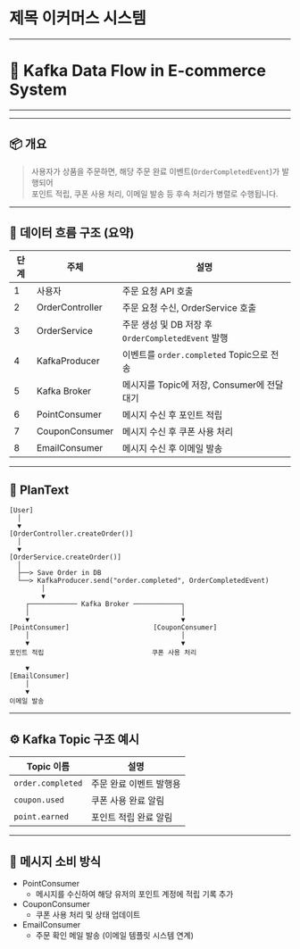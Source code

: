 # 제목 이커머스 시스템

-----------------------------------------------------------------


# 🔄 Kafka Data Flow in E-commerce System



-----------------------------------------------------------------



---
## 📦 개요
> 사용자가 상품을 주문하면, 해당 주문 완료 이벤트(`OrderCompletedEvent`)가 발행되어  
> 포인트 적립, 쿠폰 사용 처리, 이메일 발송 등 후속 처리가 병렬로 수행됩니다.



---



## 🧩 데이터 흐름 구조 (요약)

| 단계 | 주체 | 설명 |
|------|------|------|
| 1 | 사용자 | 주문 요청 API 호출 |
| 2 | OrderController | 주문 요청 수신, OrderService 호출 |
| 3 | OrderService | 주문 생성 및 DB 저장 후 `OrderCompletedEvent` 발행 |
| 4 | KafkaProducer | 이벤트를 `order.completed` Topic으로 전송 |
| 5 | Kafka Broker | 메시지를 Topic에 저장, Consumer에 전달 대기 |
| 6 | PointConsumer | 메시지 수신 후 포인트 적립 |
| 7 | CouponConsumer | 메시지 수신 후 쿠폰 사용 처리 |
| 8 | EmailConsumer | 메시지 수신 후 이메일 발송 |



---




## 🧩 PlanText

```plaintext
[User]
  │
  ▼
[OrderController.createOrder()]
  │
  ▼
[OrderService.createOrder()]
  │
  ├──> Save Order in DB
  └──> KafkaProducer.send("order.completed", OrderCompletedEvent)
        │
        ▼
    ┌──────────── Kafka Broker ────────────┐
    │                                      │
    ▼                                      ▼
[PointConsumer]                     [CouponConsumer]
    │                                      │
    ▼                                      ▼
포인트 적립                           쿠폰 사용 처리

    ▼
[EmailConsumer]
    │
    ▼
이메일 발송
 ```



---




## ⚙️ Kafka Topic 구조 예시
| Topic 이름          | 설명            |
| ----------------- | ------------- |
| `order.completed` | 주문 완료 이벤트 발행용 |
| `coupon.used`     | 쿠폰 사용 완료 알림   |
| `point.earned`    | 포인트 적립 완료 알림  |
---




## 🔄 메시지 소비 방식
* PointConsumer
  * 메시지를 수신하여 해당 유저의 포인트 계정에 적립 기록 추가
* CouponConsumer
  * 쿠폰 사용 처리 및 상태 업데이트
* EmailConsumer
  * 주문 확인 메일 발송 (이메일 템플릿 시스템 연계)